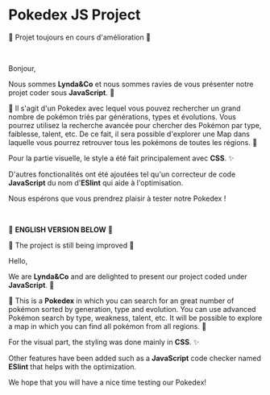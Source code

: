 # Pokedex JS Project

:construction: Projet toujours en cours d'amélioration :construction:

<br>

Bonjour, 

Nous sommes **Lynda&Co** et nous sommes ravies de vous présenter notre projet coder sous **JavaScript**. :green_heart:

:memo: Il s'agit d'un Pokedex avec lequel vous pouvez rechercher un grand nombre de pokémon triés par générations, types et évolutions. Vous pourrez utilisez 
la recherche avancée pour chercher des Pokémon par type, faiblesse, talent, etc.
De ce fait, il sera possible d'explorer une Map dans laquelle vous pourrez retrouver tous les pokémons de toutes les régions. :memo:

Pour la partie visuelle, le style a été fait principalement avec **CSS**. ✨

D'autres fonctionalités ont été ajoutées tel qu'un correcteur de code **JavaScript** du nom d'**ESlint** qui aide à l'optimisation.

Nous espérons que vous prendrez plaisir à tester notre Pokedex !

<br>

:rotating_light: **ENGLISH VERSION BELOW** :rotating_light:

:construction: The project is still being improved :construction:

Hello,

We are **Lynda&Co** and are delighted to present our project coded under **JavaScript**. :green_heart:

:memo: This is a **Pokedex** in which you can search for an great number of pokémon sorted by generation, type and evolution. You can use 
advanced Pokémon search by type, weakness, talent, etc.
It will be possible to explore a map in which you can find all pokémon from all regions. :memo:

For the visual part, the styling was done mainly in **CSS**. ✨

Other features have been added such as a **JavaScript** code checker named **ESlint** that helps with the optimization.

We hope that you will have a nice time testing our Pokedex!


